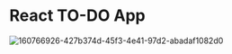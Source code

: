 # React TO-DO App


![160766926-427b374d-45f3-4e41-97d2-abadaf1082d0](https://github.com/SakshamSinghRIL/To-Do-APP/assets/154592937/2dc80ede-6e7d-4d2e-aa95-9f655ff81d56)
